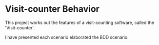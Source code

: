 # Visit-counter Behavior

This project works out the features of a
visit-counting software, called the 'Visit-counter'.

I have presented each scenario
elaborated the BDD scenario.







